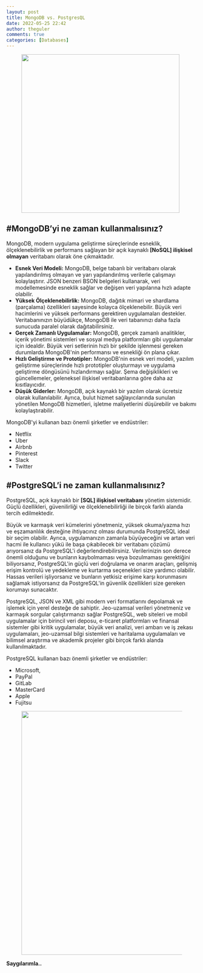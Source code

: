 ```yaml
---
layout: post
title: MongoDB vs. PostgresQL
date: 2022-05-25 22:42
author: theguler
comments: true
categories: [Databases]
---
```

<!-- wp:image {"id":13059,"width":"417px","height":"auto","sizeSlug":"large","linkDestination":"none"} -->
<figure class="wp-block-image size-large is-resized"><img src="https://farukguler.com/assets/post_images/mongodbvs.postgresql.webp?w=700" alt="" class="wp-image-13059" style="width:417px;height:auto" /></figure>
<!-- /wp:image -->

<!-- wp:heading -->
<h2 class="wp-block-heading">#<strong>MongoDB’yi ne zaman kullanmalısınız?</strong></h2>
<!-- /wp:heading -->

<!-- wp:paragraph -->
<p>MongoDB, modern uygulama geliştirme süreçlerinde esneklik, ölçeklenebilirlik ve performans sağlayan bir açık kaynaklı <strong>[NoSQL] ilişkisel olmayan</strong> veritabanı olarak öne çıkmaktadır.</p>
<!-- /wp:paragraph -->

<!-- wp:list -->
<ul class="wp-block-list"><!-- wp:list-item -->
<li><strong>Esnek Veri Modeli:</strong> MongoDB, belge tabanlı bir veritabanı olarak yapılandırılmış olmayan ve yarı yapılandırılmış verilerle çalışmayı kolaylaştırır. JSON benzeri BSON belgeleri kullanarak, veri modellemesinde esneklik sağlar ve değişen veri yapılarına hızlı adapte olabilir.</li>
<!-- /wp:list-item -->

<!-- wp:list-item -->
<li><strong>Yüksek Ölçeklenebilirlik:</strong> MongoDB, dağıtık mimari ve shardlama (parçalama) özellikleri sayesinde kolayca ölçeklenebilir. Büyük veri hacimlerini ve yüksek performans gerektiren uygulamaları destekler. Veritabanınızın büyüdükçe, MongoDB ile veri tabanınızı daha fazla sunucuda paralel olarak dağıtabilirsiniz.</li>
<!-- /wp:list-item -->

<!-- wp:list-item -->
<li><strong>Gerçek Zamanlı Uygulamalar:</strong> MongoDB, gerçek zamanlı analitikler, içerik yönetimi sistemleri ve sosyal medya platformları gibi uygulamalar için idealdir. Büyük veri setlerinin hızlı bir şekilde işlenmesi gereken durumlarda MongoDB'nin performansı ve esnekliği ön plana çıkar.</li>
<!-- /wp:list-item -->

<!-- wp:list-item -->
<li><strong>Hızlı Geliştirme ve Prototipler:</strong> MongoDB'nin esnek veri modeli, yazılım geliştirme süreçlerinde hızlı prototipler oluşturmayı ve uygulama geliştirme döngüsünü hızlandırmayı sağlar. Şema değişiklikleri ve güncellemeler, geleneksel ilişkisel veritabanlarına göre daha az kısıtlayıcıdır.</li>
<!-- /wp:list-item -->

<!-- wp:list-item -->
<li><strong>Düşük Giderler:</strong> MongoDB, açık kaynaklı bir yazılım olarak ücretsiz olarak kullanılabilir. Ayrıca, bulut hizmet sağlayıcılarında sunulan yönetilen MongoDB hizmetleri, işletme maliyetlerini düşürebilir ve bakımı kolaylaştırabilir.</li>
<!-- /wp:list-item --></ul>
<!-- /wp:list -->

<!-- wp:paragraph -->
<p>MongoDB'yi kullanan bazı önemli şirketler ve endüstriler:</p>
<!-- /wp:paragraph -->

<!-- wp:list {"className":""} -->
<ul class="wp-block-list"><!-- wp:list-item -->
<li>Netflix</li>
<!-- /wp:list-item -->

<!-- wp:list-item -->
<li>Uber</li>
<!-- /wp:list-item -->

<!-- wp:list-item -->
<li>Airbnb</li>
<!-- /wp:list-item -->

<!-- wp:list-item -->
<li>Pinterest</li>
<!-- /wp:list-item -->

<!-- wp:list-item -->
<li>Slack</li>
<!-- /wp:list-item -->

<!-- wp:list-item -->
<li>Twitter</li>
<!-- /wp:list-item --></ul>
<!-- /wp:list -->

<!-- wp:heading -->
<h2 class="wp-block-heading">#<strong>PostgreSQL’i ne zaman kullanmalısınız?</strong></h2>
<!-- /wp:heading -->

<!-- wp:paragraph -->
<p>PostgreSQL, açık kaynaklı bir <strong>[SQL] ilişkisel veritabanı</strong> yönetim sistemidir. Güçlü özellikleri, güvenilirliği ve ölçeklenebilirliği ile birçok farklı alanda tercih edilmektedir.</p>
<!-- /wp:paragraph -->

<!-- wp:paragraph -->
<p>Büyük ve karmaşık veri kümelerini yönetmeniz, yüksek okuma/yazma hızı ve eşzamanlılık desteğine ihtiyacınız olması durumunda PostgreSQL ideal bir seçim olabilir. Ayrıca, uygulamanızın zamanla büyüyeceğini ve artan veri hacmi ile kullanıcı yükü ile başa çıkabilecek bir veritabanı çözümü arıyorsanız da PostgreSQL'i değerlendirebilirsiniz. Verilerinizin son derece önemli olduğunu ve bunların kaybolmaması veya bozulmaması gerektiğini biliyorsanız, PostgreSQL'in güçlü veri doğrulama ve onarım araçları, gelişmiş erişim kontrolü ve yedekleme ve kurtarma seçenekleri size yardımcı olabilir. Hassas verileri işliyorsanız ve bunların yetkisiz erişime karşı korunmasını sağlamak istiyorsanız da PostgreSQL'in güvenlik özellikleri size gereken korumayı sunacaktır.</p>
<!-- /wp:paragraph -->

<!-- wp:paragraph -->
<p>PostgreSQL, JSON ve XML gibi modern veri formatlarını depolamak ve işlemek için yerel desteğe de sahiptir. Jeo-uzamsal verileri yönetmeniz ve karmaşık sorgular çalıştırmanızı sağlar PostgreSQL, web siteleri ve mobil uygulamalar için birincil veri deposu, e-ticaret platformları ve finansal sistemler gibi kritik uygulamalar, büyük veri analizi, veri ambarı ve iş zekası uygulamaları, jeo-uzamsal bilgi sistemleri ve haritalama uygulamaları ve bilimsel araştırma ve akademik projeler gibi birçok farklı alanda kullanılmaktadır.</p>
<!-- /wp:paragraph -->

<!-- wp:paragraph -->
<p>PostgreSQL kullanan bazı önemli şirketler ve endüstriler:</p>
<!-- /wp:paragraph -->

<!-- wp:list {"className":""} -->
<ul class="wp-block-list"><!-- wp:list-item -->
<li>Microsoft,</li>
<!-- /wp:list-item -->

<!-- wp:list-item -->
<li>PayPal</li>
<!-- /wp:list-item -->

<!-- wp:list-item -->
<li>GitLab</li>
<!-- /wp:list-item -->

<!-- wp:list-item -->
<li>MasterCard</li>
<!-- /wp:list-item -->

<!-- wp:list-item -->
<li>Apple</li>
<!-- /wp:list-item -->

<!-- wp:list-item -->
<li>Fujitsu</li>
<!-- /wp:list-item --></ul>
<!-- /wp:list -->

<!-- wp:image {"id":13075,"width":"641px","height":"auto","sizeSlug":"large","linkDestination":"none"} -->
<figure class="wp-block-image size-large is-resized"><img src="https://farukguler.com/assets/post_images/vs-vs.png?w=924" alt="" class="wp-image-13075" style="width:641px;height:auto" /></figure>
<!-- /wp:image -->

<!-- wp:paragraph -->
<p><strong>Saygılarımla..</strong></p>
<!-- /wp:paragraph -->
